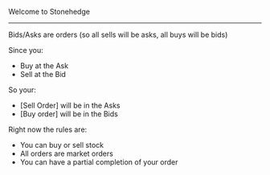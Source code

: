 Welcome to Stonehedge

---

Bids/Asks are orders (so all sells will be asks, all buys will be bids)

Since you:
   * Buy at the Ask
   * Sell at the Bid
    
So your:
   * [Sell Order] will be in the Asks
   * [Buy order] will be in the Bids
   
   
Right now the rules are:
   * You can buy or sell stock
   * All orders are market orders
   * You can have a partial completion of your order
